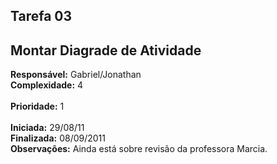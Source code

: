 ## Tarefa 03 ##

## Montar Diagrade de Atividade ##

**Responsável:** Gabriel/Jonathan
<br>
<b>Complexidade:</b> 4<br>
<br>
<b>Prioridade:</b> 1<br>
<br>
<b>Iniciada:</b> 29/08/11<br>
<b>Finalizada:</b> 08/09/2011<br>
<b>Observações:</b> Ainda está sobre revisão da professora Marcia.